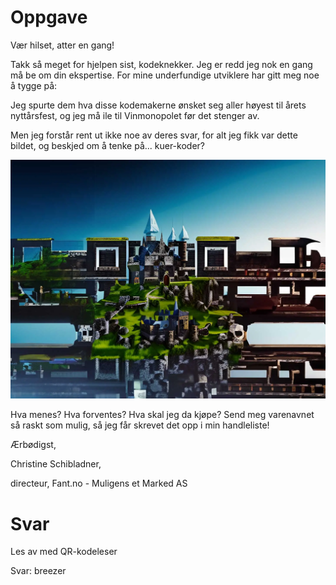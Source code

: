 # Oppgave

Vær hilset, atter en gang!

Takk så meget for hjelpen sist, kodeknekker. Jeg er redd jeg nok en gang må be om din ekspertise. For mine underfundige utviklere har gitt meg noe å tygge på:

Jeg spurte dem hva disse kodemakerne ønsket seg aller høyest til årets nyttårsfest, og jeg må ile til Vinmonopolet før det stenger av.

Men jeg forstår rent ut ikke noe av deres svar, for alt jeg fikk var dette bildet, og beskjed om å tenke på... kuer-koder?

![Bilde](oppgave.png)

 
Hva menes? Hva forventes? Hva skal jeg da kjøpe? Send meg varenavnet så raskt som mulig, så jeg får skrevet det opp i min handleliste!

Ærbødigst,

Christine Schibladner,

directeur, Fant.no - Muligens et Marked AS

# Svar

Les av med QR-kodeleser

Svar: breezer
